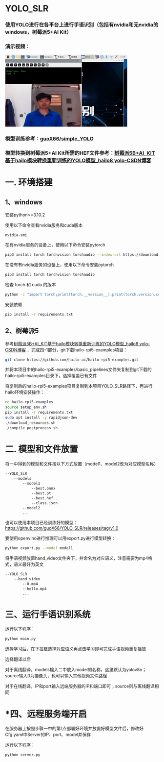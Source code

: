 # YOLO_SLR

### 使用YOLO进行在各平台上进行手语识别（包括有nvidia和无nvidia的windows，树莓派5+AI Kit）

### 演示视频：

![gif](https://github.com/guoX66/YOLO_SLR/blob/main/assets/demo.gif)

### 模型训练参考：[guoX66/simple_YOLO](https://github.com/guoX66/simple_YOLO)

### 模型转换到树莓派5+AI Kit所需的HEF文件参考：[树莓派5B+AI_KIT基于hailo模块转换重新训练的YOLO模型_hailo8 yolo-CSDN博客](https://blog.csdn.net/2301_76725922/article/details/143829506)



# 一. 环境搭建

## 1、windows

安装python>=3.10.2

使用以下命令查看nvidia服务和cuda版本

```
nvidia-smi
```

在有nvidia服务的设备上，使用以下命令安装pytorch

```bash
pip3 install torch torchvision torchaudio --index-url https://download.pytorch.org/whl/cu118
```

在没有有nvidia服务的设备上，使用以下命令安装pytorch

```bash
pip3 install torch torchvision torchaudio
```

检查 torch 和 cuda 的版本

```bash
python -c "import torch;print(torch.__version__);print(torch.version.cuda)"
```

安装依赖

```bash
pip install -r requirements.txt
```

## 2、树莓派5

参考[树莓派5B+AI_KIT基于hailo模块转换重新训练的YOLO模型_hailo8 yolo-CSDN博客](https://blog.csdn.net/2301_76725922/article/details/143829506) ，完成四-1部分，git下载hailo-rpi5-examples项目：

```bash
git clone https://github.com/hailo-ai/hailo-rpi5-examples.git
```

并将本项目中的hailo-rpi5-examples/basic_pipelines文件夹复制到git下载的hailo-rpi5-examples目录下，选择覆盖已有文件

将复制后的hailo-rpi5-examples项目复制到本项目YOLO_SLR路径下，再进行hailo环境安装操作：

```bash
cd hailo-rpi5-examples
source setup_env.sh
pip install -r requirements.txt
sudo apt install -y rapidjson-dev
./download_resources.sh
./compile_postprocess.sh
```

# 二. 模型和文件放置

将一中得到的模型和文件按以下方式放置（model1、model2改为对应模型名称）

```
--YOLO_SLR
    --models
        --model1
            --best.onnx
            --best.pt
            --best.hef
            --class.json
        --model2
        ... 
```

也可以使用本项目已经训练好的模型：https://github.com/guoX66/YOLO_SLR/releases/tag/v1.0

要使用openvino进行推理可以用export.py进行模型转换：

```bash
python export.py --model model1
```

将手语视频放置hand_video文件夹下，并命名为对应语义，注意需要为mp4格式，语义最好为英文

```
--YOLO_SLR
    --hand_video
        --0.mp4
        --hello.mp4
        ...
```

# 三、运行手语识别系统

运行以下程序：

```bash
python main.py
```

选择学习后，在下拉框选择对应语义再点击学习即可完成手语视频重复播放

选择翻译以后

对于离线翻译，models输入二中放入model的名称，这里默认为yolov8n；source输入0为摄像头，也可以输入其他视频文件路径

对于在线翻译，IP和port输入远端服务器的IP和端口即可；source则与离线翻译相同

# *四、远程服务端开启

在服务器上按照步骤一中的第1点部署好环境并放置好模型文件后，修改好Cfg.yaml中Server的IP、port、model并保存

运行以下程序：

```
python server.py
```
